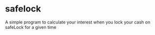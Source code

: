 # safelock
A simple program to calculate your interest when you lock your cash on safeLock for a given time
